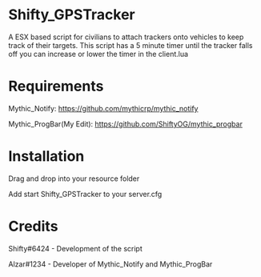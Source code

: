 # Shifty_GPSTracker
A ESX based script for civilians to attach trackers onto vehicles to keep track of their targets. This script has a 5 minute timer until the tracker falls off you can increase or lower the timer in the client.lua

# Requirements 
Mythic_Notify: https://github.com/mythicrp/mythic_notify

Mythic_ProgBar(My Edit): https://github.com/ShiftyOG/mythic_progbar

# Installation
Drag and drop into your resource folder

Add start Shifty_GPSTracker to your server.cfg

# Credits
Shifty#6424 - Development of the script

Alzar#1234  - Developer of Mythic_Notify and Mythic_ProgBar
